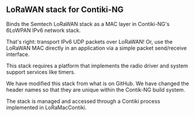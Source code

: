 ## LoRaWAN stack for Contiki-NG

Binds the Semtech LoRaWAN stack as a MAC layer in Contiki-NG's 6LoWPAN IPv6 network stack. 

That's right: transport IPv6 UDP packets over LoRaWAN!  Or, use the LoRaWAN MAC directly
in an application via a simple packet send/receive interface.

This stack requires a platform that implements the radio driver and
system support services like timers.

We have modified this stack from what is on GitHub.
We have changed the header names so that they are unique within the
Contik-NG build system.

The stack is managed and accessed through a Contiki process implemented
in LoRaMacContiki.




